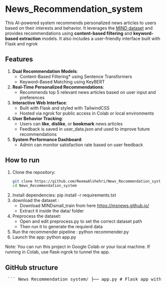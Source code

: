 # News_Recommendation_system

This AI-powered system recommends personalized news articles to users based on their interests and behavior. It leverages the [MIND dataset](https://msnews.github.io/) and provides recommendations using **content-based filtering** and **keyword-based extraction** models. It also includes a user-friendly interface built with Flask and ngrok

## Features
1. **Dual Recommendation Models**:  
   - Content-Based Filtering* using Sentence Transformers  
   - Keyword-Based Matching using KeyBERT  
2. **Real-Time Personalized Recommendations**:
   - Recommends top 5 relevant news articles based on user input and preferences
3. **Interactive Web Interface**:  
   - Built with Flask and styled with TailwindCSS  
   - Hosted via ngrok for public access in Colab or local environments  
4. **User Behavior Tracking**:  
   - Users can **like**, **dislike**, or **bookmark** news articles  
   - Feedback is saved in user_data.json and used to improve future recommendations  
5. **System Performance Dashboard**:  
   - Admin can monitor satisfaction rate based on user feedback  

## How to run
1. Clone the repository:
   ```bash
   git clone https://github.com/ReemaAlshehri/News_Recommendation_system.git
   cd News_Recommendation_system
3. Install dependencies:
   pip install -r requirements.txt
4. download the dataset :
   - Download MINDsmall_train from here https://msnews.github.io/
   - Extract it inside the data/ folder
5. Preprocess the dataset:
   - Open and edit preprocess.py to set the correct dataset path
   - Then run it to generate the requierd data
6. Run the recommender pipeline :
   python recommender.py
7. Launch the app:
   python app.py

Note:
You can run this project in Google Colab or your local machine.
If running in Colab, use flask-ngrok to tunnel the app.

## GitHub structure
<pre> ``` News_Recommendation_system/ ├── app.py # Flask app with routes and UI ├── recommender.py # Model loading and recommendation logic ├── preprocess.py # Dataset extraction and preprocessing ├── requirements.txt # List of dependencies ├── README.md # Project documentation ├── user_data.json # Stores user likes, dislikes, bookmarks ├── data/ # Folder for preprocessed data │ ├── news_preprocessed.csv # Cleaned and tokenized articles │ ├── news_embeddings.pkl # Embeddings for content-based filtering │ └── news_keywords.pkl # Extracted keywords for keyword-based matching ``` </pre>
